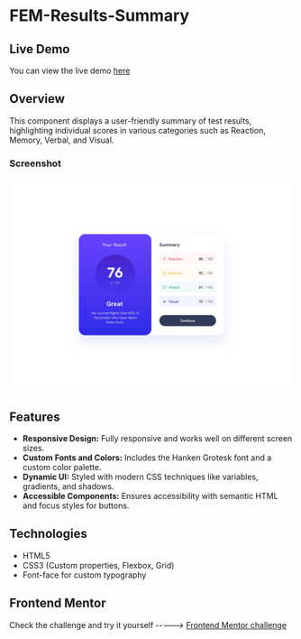 # FEM-Results-Summary

## Live Demo

You can view the live demo [here](https://berkcantelseren.github.io/FEM-Results-Summary/)

## Overview

This component displays a user-friendly summary of test results, highlighting individual scores in various categories such as Reaction, Memory, Verbal, and Visual.

### Screenshot

![Screenshot of the Results Summary Component](design/desktop-design.jpg)

## Features

- **Responsive Design:** Fully responsive and works well on different screen sizes.
- **Custom Fonts and Colors:** Includes the Hanken Grotesk font and a custom color palette.
- **Dynamic UI:** Styled with modern CSS techniques like variables, gradients, and shadows.
- **Accessible Components:** Ensures accessibility with semantic HTML and focus styles for buttons.

## Technologies

- HTML5
- CSS3 (Custom properties, Flexbox, Grid)
- Font-face for custom typography

## Frontend Mentor

Check the challenge and try it yourself -----> [Frontend Mentor challenge](https://www.frontendmentor.io/challenges/results-summary-component-CE_K6s0maV)

